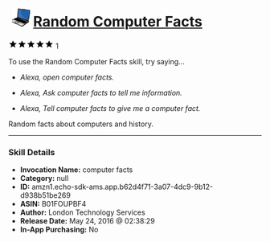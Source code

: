 # &nbsp;<img src="skill_icon" alt="Random Computer Facts icon" width="36"> [Random Computer Facts](http://alexa.amazon.com/#skills/amzn1.echo-sdk-ams.app.b62d4f71-3a07-4dc9-9b12-d938b51be269)
![5 stars](../../images/ic_star_black_18dp_1x.png)![5 stars](../../images/ic_star_black_18dp_1x.png)![5 stars](../../images/ic_star_black_18dp_1x.png)![5 stars](../../images/ic_star_black_18dp_1x.png)![5 stars](../../images/ic_star_black_18dp_1x.png) 1

To use the Random Computer Facts skill, try saying...

* *Alexa, open computer facts.*

* *Alexa, Ask computer facts to tell me information.*

* *Alexa, Tell computer facts to give me a computer fact.*

Random facts about computers and history.

***

### Skill Details

* **Invocation Name:** computer facts
* **Category:** null
* **ID:** amzn1.echo-sdk-ams.app.b62d4f71-3a07-4dc9-9b12-d938b51be269
* **ASIN:** B01FOUPBF4
* **Author:** London Technology Services 
* **Release Date:** May 24, 2016 @ 02:38:29
* **In-App Purchasing:** No
